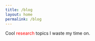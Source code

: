 ```yaml
---
title: /blog
layout: home
permalink: /blog
---
```


<p style="display:inline;">
Cool <div style="color:red;display:inline;">research</div> topics I waste my time on.
</p>
